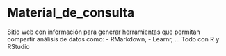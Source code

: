 # Material_de_consulta
Sitio web con información para generar herramientas que permitan compartir análisis de datos como: - RMarkdown, - Learnr, ... Todo con R y RStudio
